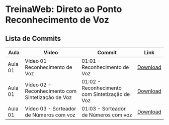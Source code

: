 # TreinaWeb: Direto ao Ponto Reconhecimento de Voz

## Lista de Commits

Aula | Video | Commit | Link
------ | ------ | ------ | ------
Aula 01 | Vídeo 01 - Reconhecimento de Voz | 01:01 - Reconhecimento de Voz | [Download](https://github.com/treinaweb/treinaweb-PLN-reconhecimento-de-voz/archive/4c746ec0fd8dee7a69125992dbe6f146712dd0d7.zip)
Aula 01 | Vídeo 02 - Reconhecimento com Sintetização de Voz | 01:02 - Reconhecimento com Sintetização de Voz | [Download](https://github.com/treinaweb/treinaweb-PLN-reconhecimento-de-voz/archive/f4b1ce7533952f866388c20133e0ffe6260f0c5c.zip)
Aula 01 | Vídeo 03 - Sorteador de Números com voz | 01:03 - Sorteador de Números com voz | [Download](https://github.com/treinaweb/treinaweb-PLN-reconhecimento-de-voz/archive/5f53040a2947bea007338df4ba43936d6df4529f.zip)
